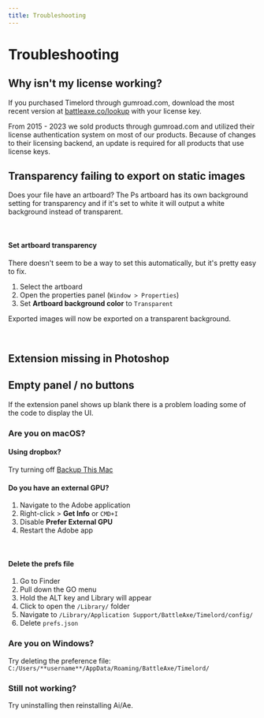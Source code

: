```yaml
---
title: Troubleshooting
---
```


# Trouble&shy;shooting

## Why isn't my license working?

If you purchased Timelord through gumroad.com, download the most recent version at [battleaxe.co/lookup](https://www.battleaxe.co/lookup) with your license key.

From 2015 - 2023 we sold products through gumroad.com and utilized their license authentication system on most of our products. Because of changes to their licensing backend, an update is required for all products that use license keys.

## Transparency failing to export on static images

Does your file have an artboard? The Ps artboard has its own background setting for transparency and if it's set to white it will output a white background instead of transparent.

<Screenshot 
    url="/timelord/ArtboardTransparency-01.jpg" 
    alt="Artboard transparency" 
    width="396px" 
    />

<br />

<Screenshot 
    url="/timelord/ArtboardTransparency-02.jpg" 
    alt="Artboard transparency" 
    width="414px" 
    right
    />

#### Set artboard transparency

There doesn't seem to be a way to set this automatically, but it's pretty easy to fix.

1. Select the artboard
2. Open the properties panel (`Window > Properties`)
3. Set **Artboard background color** to `Transparent`

Exported images will now be exported on a transparent background.

    
<br />

## Extension missing in Photoshop

<Rosetta 
    name="Anubis" />

## Empty panel / no buttons

If the extension panel shows up blank there is a problem loading some of the code to display the UI.

<Screenshot 
    url="/overlord/Blank-panel.jpg" 
    alt="Blank panel" 
    width="480px" 
    />

### Are you on macOS?

#### Using dropbox?
Try turning off [Backup This Mac](https://aescripts.com/knowledgebase/index/view/faq/dropbox-macos-warning/)

#### Do you have an external GPU?

<Screenshot 
    url="/images/External-gpu.png" 
    alt="Blank panel" 
    width="200px" 
    left 
    />

1. Navigate to the Adobe application 
2. Right-click > **Get Info** or `CMD+I`
3. Disable **Prefer External GPU**
4. Restart the Adobe app


<br />

#### Delete the prefs file
1. Go to Finder
2. Pull down the GO menu
3. Hold the ALT key and Library will appear
4. Click to open the `/Library/` folder
5. Navigate to `/Library/Application Support/BattleAxe/Timelord/config/`
6. Delete `prefs.json`

### Are you on Windows?
Try deleting the preference file:
`C:/Users/**username**/AppData/Roaming/BattleAxe/Timelord/`

### Still not working?
Try uninstalling then reinstalling Ai/Ae.
